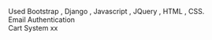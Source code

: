 Used Bootstrap , Django , Javascript , JQuery , HTML , CSS. <br>
Email Authentication <br>
Cart System xx  <br>
